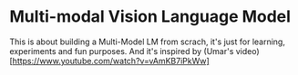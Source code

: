 # Multi-modal Vision Language Model
This is about building a Multi-Model LM from scrach, it's just for learning, experiments and fun purposes.
And it's inspired by (Umar's video)[https://www.youtube.com/watch?v=vAmKB7iPkWw]